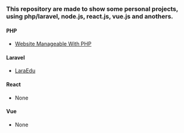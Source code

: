 ### This repository are made to show some personal projects, using php/laravel, node.js, react.js, vue.js and anothers.

#### PHP

- [Website Manageable With PHP](https://github.com/romulo2735/laravel-projects/tree/main/site-manageable-with-php)

#### Laravel

- [LaraEdu](https://github.com/romulo2735/laravel-projects/tree/main/educational)

#### React

 - None

#### Vue

 - None
